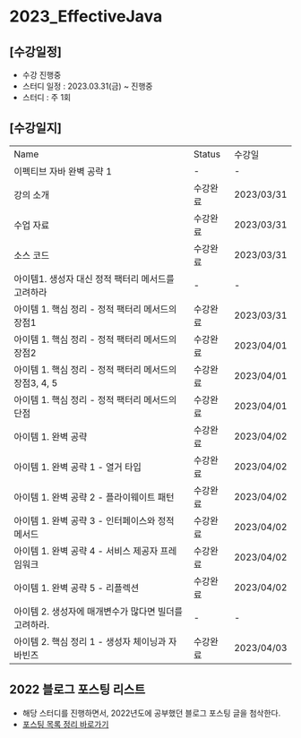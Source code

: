 # 2023_EffectiveJava

## [수강일정]
- 수강 진행중
- 스터디 일정 : 2023.03.31(금) ~ 진행중 
- 스터디 : 주 1회

## [수강일지]
| | | |
|-|-|-|
|Name|Status|수강일|
|이펙티브 자바 완벽 공략 1|-|-|
|강의 소개|수강완료|2023/03/31|
|수업 자료|수강완료|2023/03/31|
|소스 코드|수강완료|2023/03/31|
|아이템1. 생성자 대신 정적 팩터리 메서드를 고려하라|-|-|
|아이템 1. 핵심 정리 - 정적 팩터리 메서드의 장점1|수강완료|2023/03/31|
|아이템 1. 핵심 정리 - 정적 팩터리 메서드의 장점2|수강완료|2023/04/01|
|아이템 1. 핵심 정리 - 정적 팩터리 메서드의 장점3, 4, 5|수강완료|2023/04/01|
|아이템 1. 핵심 정리 - 정적 팩터리 메서드의 단점|수강완료|2023/04/01|
|아이템 1. 완벽 공략|수강완료|2023/04/02|
|아이템 1. 완벽 공략 1 - 열거 타입|수강완료|2023/04/02|
|아이템 1. 완벽 공략 2 - 플라이웨이트 패턴|수강완료|2023/04/02|
|아이템 1. 완벽 공략 3 - 인터페이스와 정적 메서드|수강완료|2023/04/02|
|아이템 1. 완벽 공략 4 - 서비스 제공자 프레임워크|수강완료|2023/04/02|
|아이템 1. 완벽 공략 5 - 리플렉션|수강완료|2023/04/02|
|아이템 2. 생성자에 매개변수가 많다면 빌더를 고려하라.|-|-|
|아이템 2. 핵심 정리 1 - 생성자 체이닝과 자바빈즈|수강완료|2023/04/03|

## 2022 블로그 포스팅 리스트
- 해당 스터디를 진행하면서, 2022년도에 공부했던 블로그 포스팅 글을 첨삭한다.
- [포스팅 목록 정리 바로가기](https://devfunny.tistory.com/865)
